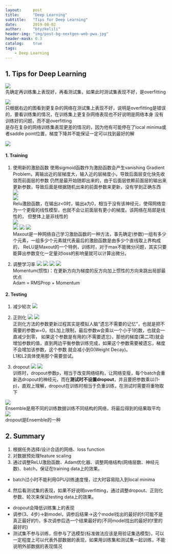 ```yaml
---
layout:     post
title:      "Deep Learning"
subtitle:   "Tips for Deep Learning"
date:       2019-08-02
author:     "btyzkelili"
header-img: "img/post-bg-nextgen-web-pwa.jpg"
header-mask: 0.3
catalog:    true
tags:
    - Deep Learning
---  
```

## 1. Tips for Deep Learning
![](/img/lhy_ml/tip-1.png)  
先确定再训练集上表现好，再看测试集，如果此时测试集表现不好，是overfitting

![](/img/lhy_ml/tip-2.png)  
只根据右边的图看到更复杂的网络在测试集上表现不好，说明是overfitting是错误的，要看训练集的情况，在训练集上更复杂网络表现也不好说明是网络本身
没有训练好的问题，而不是overfitting    
是存在复杂的网络训练集表现更差的情况的，因为他有可能停在了local minima或者saddle point位置，梯度下降并不能保证一定可以找到最好的解

![](/img/lhy_ml/tip-3.png)  

#### 1. Training 
1. 使用新的激励函数
使用sigmoid函数作为激励函数会产生vanishing Gradient Problem，离输出近的层梯度大，输入近的层梯度小，导致后面层变化快先收敛而前面层的参数
仍然是最开始随即出来的，由于后面层依赖前面层的输出来更新参数，导致后面是根据随机出来的前面参数来更新，没有学到正确东西  
![](/img/lhy_ml/tip-4.png)  
![](/img/lhy_ml/tip-5.png)  
Relu激励函数，在输出z<0时，输出a为0，相当于没有该神经元，使得网络变为一个更瘦的线性模型，也就不会让前面层有更小的梯度。该网络在局部是线性的，
但整体上是非线性的  
![](/img/lhy_ml/tip-6.png)   
![](/img/lhy_ml/tip-7.png)   ![](/img/lhy_ml/tip-8.png)   ![](/img/lhy_ml/tip-9.png)   
 Maxout是一种网络自己学习激励函数的一种方法，事先确定(参数)一组有多少个元素，一组多少个元素就代表最后的激励函数是由多少个直线取上界构成的，
 ReLU是Maxout的一个特例，训练时，对于max不能微分问题，其实只要能算出参数变化一定量对loss的影响量就可以计算出微分。  
 
2. 调整学习率
![](/img/lhy_ml/tip-10.png)   ![](/img/lhy_ml/tip-13.png)   ![](/img/lhy_ml/tip-11.png)   ![](/img/lhy_ml/tip-12.png)   
Momentum(惯性)：在更新方向为梯度的反方向加上惯性的方向来跳出局部最优点  
Adam = RMSProp + Momentum

#### 2. Testing
1. 减少轮次
![](/img/lhy_ml/tip-14.png)   

2. 正则化
![](/img/lhy_ml/tip-15.png)   ![](/img/lhy_ml/tip-16.png)   
正则化方法的参数更新过程其实是模拟人脑“遗忘不需要的记忆”，也就是把不需要的参数w=0，给L加上限制，最后参数w会乘以一个小于1的数，也就会一直减少到零，
如果这个参数是有用的(不需要遗忘)，那他的梯度(第二项)就会增加参数的值，直到两边平衡参数训练完成，如果这个参数需要被遗忘，梯度不会增加该参数，这个参数
就会减小到0(Weight Decay)。  
L1和L2具体使用那个需要尝试。

3. dropout
![](/img/lhy_ml/tip-17.png)   ![](/img/lhy_ml/tip-18.png)   
训练时，dropout参数p，相当于改变网络结构，让网络变瘦，每个batch会重新选dropout的神经元，而在**测试时不设置dropout**，并且要把参数乘以(1-p)，直观上理解，dropout在训练时相当于负重训练，在测试时需要将重物取下

![](/img/lhy_ml/tip-19.png)   
Ensemble是用不同的训练数据训练不同结构的网络，将最后得到的结果取平均
![](/img/lhy_ml/tip-20.png)   
dropout是Ensemble的一种

## 2. Summary
1. 根据任务选择/设计合适的网络、loss function
2. 对数据预处理feature scaling
3. 通过调整ReLU激励函数、Adam优化器、调整网络结构(网络层数、神经元数)、batch，保证在training data上的效果。  
* batch过小时不能利用GPU训练速度慢，过大时容易陷入到local minima
4. 然后看测试集的表现，如果不好说明overfitting，通过调整dropout、正则化参数、轮次来保证testing data上的效果。
* dropout会降低训练集上的表现
* 调参(3、4步)->新model，调参后结果->这个model找出的最好的f(可能不是真正最好的f)，多次调参后选一个结果最好的(不同model找出的最好的f里的最好的)
* 测试集不参与训练，但参与了选模型(标准做法应该是用验证集选模型)，可以一定程度上可以代表外部数据的表现，如果用训练集和测试集一起训练，不能说明外部数据的表现情况






